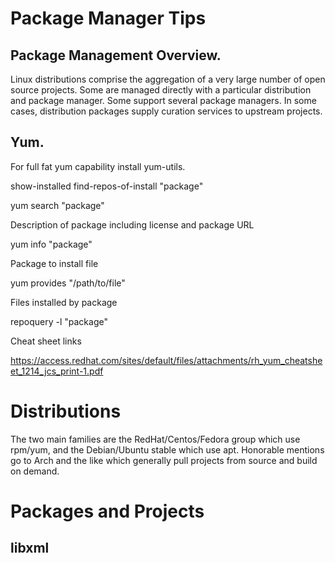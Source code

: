 # Package Manager Tips

## Package Management Overview.

Linux distributions comprise the aggregation of a very large number of open source projects.  Some are managed directly with
a particular distribution and package manager.  Some support several package managers.  In some cases, distribution packages
supply curation services to upstream projects.

## Yum.

For full fat yum capability install yum-utils.  

show-installed
find-repos-of-install "package"

yum search "package"

Description of package including license and package URL

yum info "package"

Package to install file

yum provides "/path/to/file"

Files installed by package

repoquery -l "package"

Cheat sheet links

https://access.redhat.com/sites/default/files/attachments/rh_yum_cheatsheet_1214_jcs_print-1.pdf

# Distributions

The two main families are the RedHat/Centos/Fedora group which use rpm/yum, and the Debian/Ubuntu stable which use apt.
Honorable mentions go to Arch and the like which generally pull projects from source and build on demand.

# Packages and Projects
## libxml


